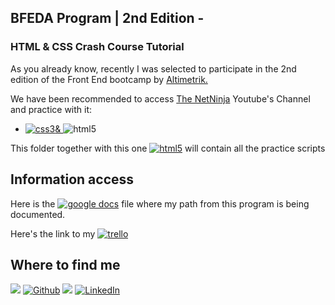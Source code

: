 ## BFEDA Program | 2nd Edition -

<h3>HTML & CSS Crash Course Tutorial</h3>

<p>As you already know, recently I was selected to participate in the 2nd edition of the Front End bootcamp by <a href="https://www.linkedin.com/company/altimetrik/" target="_blank">Altimetrik.</a></p>

<p>We have been recommended to access <a href="https://www.youtube.com/c/TheNetNinja" target="_blank">The NetNinja</a> Youtube's Channel and practice with it:</br> 
    <ul>
     <li><a href="https://www.youtube.com/playlist?list=PL4cUxeGkcC9ivBf_eKCPIAYXWzLlPAm6G" target="_blank"><img alt="css3" src="https://img.shields.io/badge/CSS3-blue?&style=for-the-flat&logo=css3&logoColor=white">& </a> <img alt="html5" src="https://img.shields.io/badge/HTML5-orange?&style=for-the-flat&logo=html5&logoColor=white"></a></li>
    </ul>
</p>

<p>This folder together with this one <a href="https://github.com/Ju-oogle/introductoryProgramAltimetrik/tree/master/studyMaterial/CSS/crashCourse%20HTML%26CSS" target="_blank"><img alt="html5" src="https://img.shields.io/badge/HTML5-orange?&style=for-the-flat&logo=html5&logoColor=white"></a> will contain all the practice scripts</p>

## Information access

<p>Here is the <a href="https://docs.google.com/document/d/1pVQDZ1HwT11jFiImkT1QuoQdv71whgUIumcxEbGAu6k/edit?usp=sharing" target="_blank"><img alt="google docs" src="https://img.shields.io/badge/Google%20Doc-green?&style=for-the-flat&logo=googlesheets&logoColor=white"></a> file where my path from this program is being documented.</p>
<p>Here's the link to my <a href="https://trello.com/b/WgfNtKGO/juoogles-workspace-bfeda-2nd-edition" target="_blank"><img alt="trello" src="https://img.shields.io/badge/Trello-blue?&style=for-the-flat&logo=trello&logoColor=white"></a></p>

## Where to find me

<p><a href="https://github.com/Ju-oogle" target="_blank"><img src="https://img.shields.io/badge/About-green?&style=for-the-flat&logo=aboutdotme&logoColor=white"></a> <a href="https://github.com/Ju-oogle" target="_blank"><img alt="Github" src="https://img.shields.io/badge/GitHub-orange?&style=for-the-flat&logo=github&logoColor=white"></a> <a href="mailto:juoogle@gmail.com" target="_blank"><img src="https://img.shields.io/badge/Gmail-red?&style=for-the-flat&logo=gmail&logoColor=white"></a> <a href="www.linkedin.com/in/julieta-zavalla-alcala" target="_blank"><img alt="LinkedIn" src="https://img.shields.io/badge/LinkedIn-%230077B5.svg?&style=for-the-flat&logo=linkedin&logoColor=white"></a>
</p>
